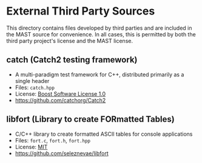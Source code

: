 # External Third Party Sources
This directory contains files developed by third parties and are included in the MAST 
source for convenience. In all cases, this is permitted by both the third party project's 
license and the MAST license.

## catch (Catch2 testing framework)
- A multi-paradigm test framework for C++, distributed primarily as a single header
- Files: `catch.hpp`
- License: [Boost Software License 1.0](https://github.com/catchorg/Catch2/blob/master/LICENSE.txt)
- https://github.com/catchorg/Catch2

## libfort (Library to create FORmatted Tables)
- C/C++ library to create formatted ASCII tables for console applications
- Files: `fort.c`, `fort.h`, `fort.hpp`
- License: [MIT](https://github.com/seleznevae/libfort/blob/develop/LICENSE)
- https://github.com/seleznevae/libfort

